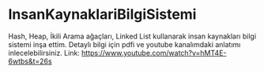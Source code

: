 # InsanKaynaklariBilgiSistemi
Hash, Heap, İkili Arama ağaçları, Linked List kullanarak insan kaynakları bilgi sistemi inşa ettim. 
Detaylı bilgi için pdfi ve youtube kanalımdaki anlatımı inlecelebilirsiniz.
Link: https://www.youtube.com/watch?v=hMT4E-6wtbs&t=26s
